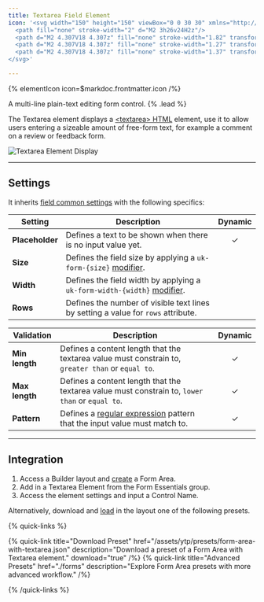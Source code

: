 ```yaml
---
title: Textarea Field Element
icon: '<svg width="150" height="150" viewBox="0 0 30 30" xmlns="http://www.w3.org/2000/svg" fill-rule="evenodd" clip-rule="evenodd">
  <path fill="none" stroke-width="2" d="M2 3h26v24H2z"/>
  <path d="M2 4.307V18 4.307z" fill="none" stroke-width="1.82" transform="matrix(1 0 0 .601 4.5982 4.24573)"/>
  <path d="M2 4.307V18 4.307z" fill="none" stroke-width="1.27" transform="matrix(.7071 .7071 -.34192 .34192 26.0579 17.4075)"/>
  <path d="M2 4.307V18 4.307z" fill="none" stroke-width="1.37" transform="matrix(.7071 .7071 -.17222 .17222 25.5588 20.7305)"/>
</svg>'

---
```


{% elementIcon icon=$markdoc.frontmatter.icon /%}

A multi-line plain-text editing form control. {% .lead %}

The Textarea element displays a [\<textarea\> HTML](https://developer.mozilla.org/en-US/docs/Web/HTML/Element/textarea) element, use it to allow users entering a sizeable amount of free-form text, for example a comment on a review or feedback form.

![Textarea Element Display](/assets/ytp/forms/textarea.webp)

---

## Settings

It inherits [field common settings](../fields#common-settings) with the following specifics:

| Setting | Description | Dynamic |
| ------- | ----------- | :-----: |
| **Placeholder** | Defines a text to be shown when there is no input value yet. | &#x2713; |
| **Size** | Defines the field size by applying a `uk-form-{size}` [modifier](https://getuikit.com/docs/form#size-modifiers). |
| **Width** | Defines the field width by applying a `uk-form-width-{width}` [modifier](https://getuikit.com/docs/form#width-modifiers). |
| **Rows** | Defines the number of visible text lines by setting a value for `rows` attribute. |

| Validation | Description | Dynamic |
| ---------- | ----------- | :-----: |
| **Min length** | Defines a content length that the textarea value must constrain to, `greater than` or `equal to`. | &#x2713; |
| **Max length** | Defines a content length that the textarea value must constrain to, `lower than` or `equal to`. | &#x2713; |
| **Pattern** | Defines a [regular expression](https://developer.mozilla.org/en-US/docs/Web/JavaScript/Guide/Regular_Expressions) pattern that the input value must match to. | &#x2713; |

---

## Integration

1. Access a Builder layout and [create](../../setup#creating-a-form) a Form Area.
1. Add in a Textarea Element from the Form Essentials group.
1. Access the element settings and input a Control Name.

Alternatively, download and [load](https://yootheme.com/support/yootheme-pro/joomla/layout-library#download-and-upload-layouts) in the layout one of the following presets.

{% quick-links %}

{% quick-link title="Download Preset" href="/assets/ytp/presets/form-area-with-textarea.json" description="Download a preset of a Form Area with Textarea element." download="true" /%}
{% quick-link title="Advanced Presets" href="./forms" description="Explore Form Area presets with more advanced workflow." /%}

{% /quick-links %}
